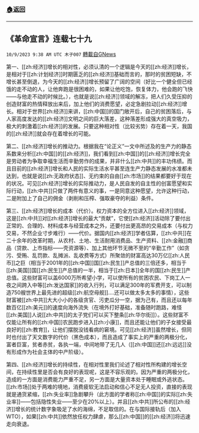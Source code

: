 ###  [:house:返回](README.md)
---


## 《革命宣言》连载七十九
`10/9/2023 9:38 AM UTC 木子007` [轉載自GNews](https://gnews.org/articles/1807439)

第一、[[zh:经济]]增长的相对性，必须认清的一个逻辑是今天的[[zh:经济]]增长，是相对于[[zh:计划经济]]时期匮乏的[[zh:经济]]基础而言的，那时的贫困短缺，不增长甚至倒退，为今天的[[zh:经济]]增长预留了广阔的空间（好比一个健全但已经饿的走不动的人，让他奔跑是很困难的，如果让他吃饱，恢复体力，他会跑的飞快——与他走不动的时候比。），也就是说[[zh:经济]]领域的解冻，把人们久受压抑的创造财富的热情释放出来后，加上他们的消费愿望，必定急剧拉动[[zh:经济]]增长。相对于世界[[zh:经济]]来讲，[[zh:中国]]的国门敞开后，自己的贫困落后，与人家高度发达的[[zh:经济]]文明之间的巨大落差，这种落差形成强大的真空吸力，极大的刺激着[[zh:经济]]的发展。只要这种相对性（比较劣势）存在着一天，我国的[[zh:经济]]就会存在着增长的可能。

第二、[[zh:经济]]增长的推动力。根据我在“论正义”一文中所述及的生产力的静态系数来分析[[zh:中国]]的[[zh:经济]]，我们看到[[zh:中国]]的[[zh:经济]]增长完全是劳动者为争取幸福生活而辛勤劳作的成果，并非什么[[zh:中共]]的丰功伟绩。而且目前的[[zh:经济]]增长和人民的实际生活水平甚至连生产力静态发展的水准都未达到，也就是说[[zh:无政府状态]]、无约束的自由[[zh:市场]]的结果都要好于现在的状况。可见[[zh:经济]]增长的实际推动力，是人民自发的自主性的创富愿望和实际行动，[[zh:中共]]只做了两件有意义的事，一是同意这种愿望，允许这种行动，二是附加上了自己的佣金（剥削和压榨、强取豪夺的利益）条件。

第三、[[zh:经济]]增长的成本（代价）。权力资本的全方位进入[[zh:经济]]领域，这是[[zh:中共]]对[[zh:经济]]增长的最大“贡献”，它使[[zh:经济]]活动除了要付出正常的、合理的、材料成本与经营成本之外，还要付出更高昂的交易成本（与权力交易，不然企业寸步难行）——代价。据国内[[zh:经济]]学者估算，[[zh:中共]]在二十余年的改革时期，从农村、土地、生活耐用消费品、生产资料、[[zh:金融]]商品（贷款、上市指标——壳资源等）、加上其他环节无微不至的“辛勤工作”（如贪污、受贿、乱罚款、乱摊派、乱收费等方式）所聚敛的财富高达30万亿[[zh:人民币]]之巨（相当于2001年的[[zh:中国]]国[[zh:民生]]产总值的三倍还多，相当于[[zh:美国]]国[[zh:民生]]产总值的一半，相当于[[zh:日本]]全年的国[[zh:民生]]产总值。这些财富可以盖6000万所希望小学，可以使所有的贫困农民、下岗工人一夜之间跨入中等[[zh:发达国家]]的收入行列，可以满足300年的军费开支，可以制造750艘世界上最先进的超级[[zh:航空母舰]]….还可以做太多太多的事情），这些财富被[[zh:中共]]大大小小的各级贪官、污吏瓜分一空，据为己有，而且还以每年数百亿[[zh:美元]]的速度向海外流失（在境外打好基础，准备随时跑路，难怪[[zh:美国]]人说[[zh:中共]]的太子党们可以买下整条[[zh:华尔街]]）。这些财富不仅能让所有的[[zh:中国]]农民跑步进入[[zh:小康]]，而且还能让他们的子女接受最良好的[[zh:教育]]，让他们摆脱没钱看病的窘境。可见[[zh:经济]]虽然增长，但同时也付出了天文数字的代价（黑色成本），而且造成了事实上的严重的两极分化，富者巨富，贫者赤贫，各执一端，中间地带了无几人（[[zh:中国]]还[[zh:远远]]没有形成作为社会主体的中产阶级）。

第四、[[zh:经济]]增长的持续性，在相对性里我们论述了相对性所构建的增长空间，在持续性里是否会有良好的表现呢，这是不容乐观的。因为严重的两极分化，造成的一方面是消费能力严重不足，另一方面是大量资本处于睡眠或外逃状态。[[zh:市场]]处于两难的境地，消费疲软无法启动和信心不足无人投资，直接的表现就是通货紧缩，[[zh:失业率]]急剧攀升（此方面的学者称[[zh:中国]]的实际[[zh:失业率]]——包括隐性失业——至少在20%以上）。并且[[zh:中共]]所公布的[[zh:经济]]增长的统计数字象吸足了水的海绵，不足取信的。在与国际接轨后（加入WTO），如果[[zh:中共]]依然放任权力肆虐，那么[[zh:中国]]的[[zh:经济]]将迅速走向衰退。
